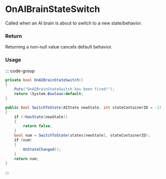 # OnAIBrainStateSwitch
<Badge type="info" text="NPC"/><Badge type="danger" text="Carbon Compatible"/><Badge type="warning" text="Oxide Compatible"/>
Called when an AI brain is about to switch to a new state/behavior.

### Return
Returning a non-null value cancels default behavior.

### Usage
::: code-group
```csharp [Example]
private bool OnAIBrainStateSwitch()
{
	Puts("OnAIBrainStateSwitch has been fired!");
	return (System.Boolean)default;
}
```
```csharp [Source — Assembly-CSharp @ BaseAIBrain]
public bool SwitchToState(AIState newState, int stateContainerID = -1)
{
	if (!HasState(newState))
	{
		return false;
	}
	bool num = SwitchToState(states[newState], stateContainerID);
	if (num)
	{
		OnStateChanged();
	}
	return num;
}

```
:::
